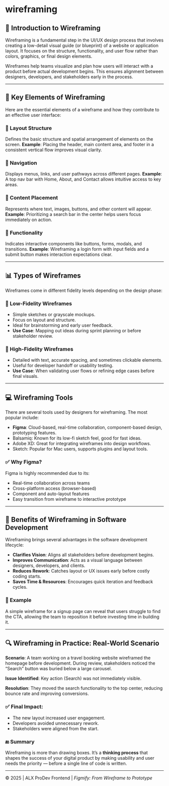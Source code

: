 # wireframing
## 📝 Introduction to Wireframing

Wireframing is a fundamental step in the UI/UX design process that involves creating a low-detail visual guide (or blueprint) of a website or application layout. It focuses on the structure, functionality, and user flow rather than colors, graphics, or final design elements.

Wireframes help teams visualize and plan how users will interact with a product before actual development begins. This ensures alignment between designers, developers, and stakeholders early in the process.

---

## 🧱 Key Elements of Wireframing

Here are the essential elements of a wireframe and how they contribute to an effective user interface:

### 🔹 Layout Structure
Defines the basic structure and spatial arrangement of elements on the screen.
**Example**: Placing the header, main content area, and footer in a consistent vertical flow improves visual clarity.

### 🔹 Navigation
Displays menus, links, and user pathways across different pages.
**Example**: A top nav bar with Home, About, and Contact allows intuitive access to key areas.

### 🔹 Content Placement
Represents where text, images, buttons, and other content will appear.
**Example**: Prioritizing a search bar in the center helps users focus immediately on action.

### 🔹 Functionality
Indicates interactive components like buttons, forms, modals, and transitions.
**Example**: Wireframing a login form with input fields and a submit button makes interaction expectations clear.

---

## 📊 Types of Wireframes

Wireframes come in different fidelity levels depending on the design phase:

### 🔸 Low-Fidelity Wireframes
- Simple sketches or grayscale mockups.
- Focus on layout and structure.
- Ideal for brainstorming and early user feedback.
- **Use Case**: Mapping out ideas during sprint planning or before stakeholder review.

### 🔹 High-Fidelity Wireframes
- Detailed with text, accurate spacing, and sometimes clickable elements.
- Useful for developer handoff or usability testing.
- **Use Case**: When validating user flows or refining edge cases before final visuals.

---

## 💻 Wireframing Tools

There are several tools used by designers for wireframing. The most popular include:

- **Figma**: Cloud-based, real-time collaboration, component-based design, prototyping features.
- Balsamiq: Known for its low-fi sketch feel, good for fast ideas.
- Adobe XD: Great for integrating wireframes into design workflows.
- Sketch: Popular for Mac users, supports plugins and layout tools.

### ✅ Why Figma?
Figma is highly recommended due to its:
- Real-time collaboration across teams
- Cross-platform access (browser-based)
- Component and auto-layout features
- Easy transition from wireframe to interactive prototype

---

## 🌟 Benefits of Wireframing in Software Development

Wireframing brings several advantages in the software development lifecycle:

- **Clarifies Vision**: Aligns all stakeholders before development begins.
- **Improves Communication**: Acts as a visual language between designers, developers, and clients.
- **Reduces Rework**: Catches layout or UX issues early before costly coding starts.
- **Saves Time & Resources**: Encourages quick iteration and feedback cycles.

### 🧠 Example
A simple wireframe for a signup page can reveal that users struggle to find the CTA, allowing the team to reposition it before investing time in building it.

---

## 🔍 Wireframing in Practice: Real-World Scenario

**Scenario**: A team working on a travel booking website wireframed the homepage before development. During review, stakeholders noticed the “Search” button was buried below a large carousel.

**Issue Identified**: Key action (Search) was not immediately visible.

**Resolution**: They moved the search functionality to the top center, reducing bounce rate and improving conversions.

### ✅ Final Impact:
- The new layout increased user engagement.
- Developers avoided unnecessary rework.
- Stakeholders were aligned from the start.

### 🔚 Summary
Wireframing is more than drawing boxes. It’s a **thinking process** that shapes the success of your digital product by making usability and user needs the priority — before a single line of code is written.

---

© 2025 | ALX ProDev Frontend | *Figmify: From Wireframe to Prototype*
